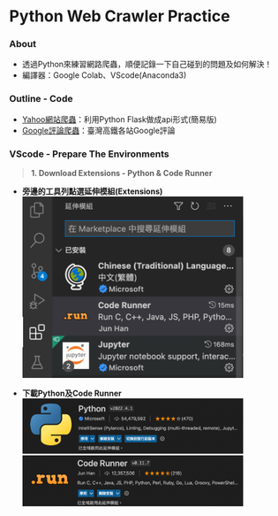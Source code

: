 # Python Web Crawler Practice
### **About**
* 透過Python來練習網路爬蟲，順便記錄一下自己碰到的問題及如何解決！
* 編譯器：Google Colab、VScode(Anaconda3)

### **Outline - Code**
* [Yahoo網站爬蟲](https://github.com/yuu0223/Python_WebCrawler/tree/main/Yahoo)：利用Python Flask做成api形式(簡易版)
* [Google評論爬蟲](https://github.com/yuu0223/Python_WebCrawler/tree/main/Google)：臺灣高鐵各站Google評論

### **VScode - Prepare The Environments**
> **1. Download Extensions - Python & Code Runner**
* **旁邊的工具列點選延伸模組(Extensions)** <br/>
  <img src="https://github.com/yuu0223/Python_WebCrawler/blob/main/Pictures/VScode_outline.png" width="400" alt="VScode_outline"/><br/>

* **下載Python及Code Runner** <br/>
  <img src="https://github.com/yuu0223/Python_WebCrawler/blob/main/Pictures/Extension_Python.png" width="400" alt="Python"/><br/>
  <img src="https://github.com/yuu0223/Python_WebCrawler/blob/main/Pictures/Extension_CodeRunner.png" width="400" alt="CodeRunner"/><br/>
